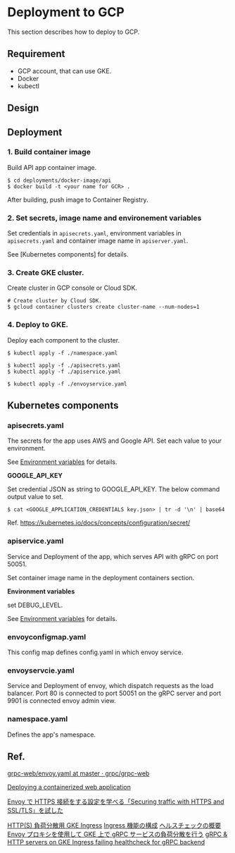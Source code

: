 # Deployment to GCP

This section describes how to deploy to GCP.

## Requirement

* GCP account, that can use GKE.
* Docker
* kubectl

## Design


## Deployment

### 1. Build container image

Build API app container image.

```shell
$ cd deployments/docker-image/api
$ docker build -t <your name for GCR> .
```

After building, push image to Container Registry.

### 2. Set secrets, image name and environement variables

Set credentials in `apisecrets.yaml`, environment variables in `apisecrets.yaml` and container image name in `apiserver.yaml`.

See [Kubernetes components] for details.

### 3. Create GKE cluster.

Create cluster in GCP console or Cloud SDK.

```Shell
# Create cluster by Cloud SDK.
$ gcloud container clusters create cluster-name --num-nodes=1
```

### 4. Deploy to GKE.

Deploy each component to the cluster.

```shell
$ kubectl apply -f ./namespace.yaml

$ kubectl apply -f ./apisecrets.yaml
$ kubectl apply -f ./apiservice.yaml

$ kubectl apply -f ./envoyservice.yaml
```

## Kubernetes components

### apisecrets.yaml

The secrets for the app uses AWS and Google API. Set each value to your environment.

See [Environment variables]() for details.

**GOOGLE_API_KEY**

Set credential JSON as string to GOOGLE_API_KEY. The below command output value to set.

```shell
$ cat <GOOGLE_APPLICATION_CREDENTIALS key.json> | tr -d '\n' | base64
```

Ref.
https://kubernetes.io/docs/concepts/configuration/secret/

### apiservice.yaml

Service and Deployment of the app, which serves API with gRPC on port 50051.

Set container image name in the deployment containers section.

**Environment variables**

set DEBUG_LEVEL.

See [Environment variables]() for details.

### envoyconfigmap.yaml

This config map defines config.yaml in which envoy service.

### envoyservcie.yaml

Service and Deployment of envoy, which dispatch requests as the load balancer. Port 80 is connected to port 50051 on the gRPC server and port 9901 is connected envoy admin view.

### namespace.yaml

Defines the app's namespace.


## Ref.


[grpc-web/envoy.yaml at master · grpc/grpc-web](https://github.com/grpc/grpc-web/blob/master/net/grpc/gateway/examples/echo/envoy.yaml)

[Deploying a containerized web application](https://cloud.google.com/kubernetes-engine/docs/tutorials/hello-app)

[Envoy で HTTPS 接続をする設定を学べる「Securing traffic with HTTPS and SSL/TLS」を試した](https://kakakakakku.hatenablog.com/entry/2019/12/06/143207)

[HTTP(S) 負荷分散用 GKE Ingress](https://cloud.google.com/kubernetes-engine/docs/concepts/ingress)
[Ingress 機能の構成](https://cloud.google.com/kubernetes-engine/docs/how-to/ingress-features)
[ヘルスチェックの概要
](https://cloud.google.com/load-balancing/docs/health-check-concepts)
[Envoy プロキシを使用して GKE 上で gRPC サービスの負荷分散を行う](https://cloud.google.com/solutions/exposing-grpc-services-on-gke-using-envoy-proxy)
[gRPC & HTTP servers on GKE Ingress failing healthcheck for gRPC backend
](https://stackoverflow.com/questions/56277949/grpc-http-servers-on-gke-ingress-failing-healthcheck-for-grpc-backend)
